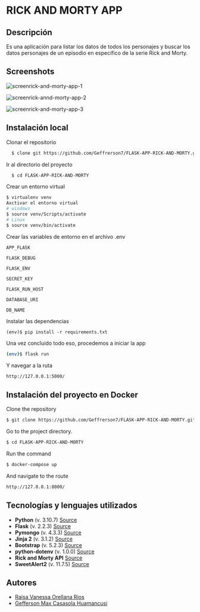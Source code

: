 # RICK AND MORTY APP

## Descripción
Es una aplicación para listar los datos de todos los personajes y buscar los datos personajes de un episodio en específico de la serie Rick and Morty.

## Screenshots

![screenrick-and-morty-app-1](https://github.com/Geffrerson7/FLASK-APP-RICK-AND-MORTY/assets/61089189/e63557bc-8237-489a-968d-517e6290ac31)

![screenrick-annd-morty-app-2](https://github.com/Geffrerson7/FLASK-APP-RICK-AND-MORTY/assets/61089189/a28bb642-863e-4451-9476-ce9d0584bf71)

![screenrick-and-morty-app-3](https://github.com/Geffrerson7/FLASK-APP-RICK-AND-MORTY/assets/61089189/c1ccfbcb-3e77-4ca1-b618-0b26e1d782bb)

## Instalación local

Clonar el repositorio
```bash
  $ clone git https://github.com/Geffrerson7/FLASK-APP-RICK-AND-MORTY.git
```
Ir al directorio del proyecto
```bash
  $ cd FLASK-APP-RICK-AND-MORTY
```
Crear un entorno virtual

```sh
$ virtualenv venv
Axctivar el entorno virtual
# windows
$ source venv/Scripts/activate
# Linux
$ source venv/bin/activate
```

Crear las variables de entorno en el archivo .env

`APP_FLASK`

`FLASK_DEBUG`

`FLASK_ENV`

`SECRET_KEY`

`FLASK_RUN_HOST`

`DATABASE_URI`

`DB_NAME`


Instalar las dependencias
```
(env)$ pip install -r requirements.txt
```

Una vez concluido todo eso, procedemos a iniciar la app
```sh
(env)$ flask run
```

Y navegar a la ruta
```sh
http://127.0.0.1:5000/
```

## Instalación del proyecto en Docker

Clone the repository

```bash
$ git clone https://github.com/Geffrerson7/FLASK-APP-RICK-AND-MORTY.git
```

Go to the project directory.

```bash
$ cd FLASK-APP-RICK-AND-MORTY
```

Run the command
```sh
$ docker-compose up
```

And navigate to the route
```sh
http://127.0.0.1:8000/
```

## Tecnologías y lenguajes utilizados

* **Python** (v. 3.10.7) [Source](https://www.python.org/)
* **Flask** (v. 2.2.3)  [Source](https://flask.palletsprojects.com/en/2.2.x/)
* **Pymongo** (v. 4.3.3) [Source](https://pymongo.readthedocs.io/en/stable/)
* **Jinja 2** (v. 3.1.2) [Source](https://jinja.palletsprojects.com/en/3.1.x/)
* **Bootstrap** (v. 5.2.3) [Source](https://getbootstrap.com/docs/5.3/getting-started/introduction/)
* **python-dotenv** (v. 1.0.0) [Source](https://pypi.org/project/python-dotenv/)
* **Rick and Morty API** [Source](https://rickandmortyapi.com/documentation)
* **SweetAlert2** (v. 11.7.5) [Source](https://sweetalert2.github.io/)

    
## Autores

- [Raisa Vanessa Orellana Rios](https://www.github.com/Raisa320)
- [Gefferson Max Casasola Huamancusi ](https://www.github.com/Geffrerson7)
